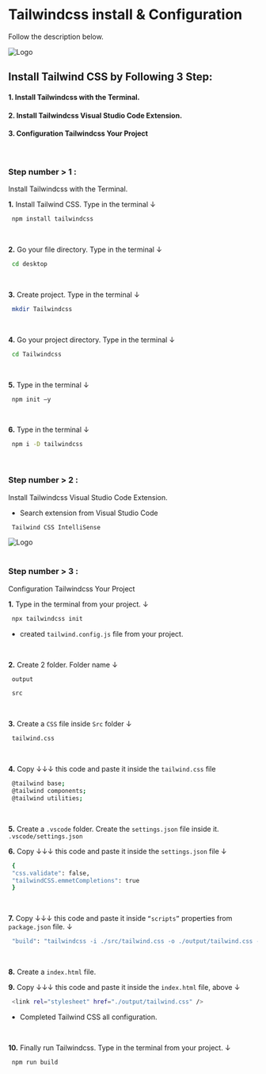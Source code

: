 # Tailwindcss install & Configuration
Follow the description below.

![Logo](https://github.com/kamrulislambappy/image/blob/main/tailwindcss%20install%20&%20configurations.png?raw=true)

## Install Tailwind CSS by Following 3 Step:

#### 1. Install Tailwindcss with the Terminal.
#### 2. Install Tailwindcss Visual Studio Code Extension.
#### 3. Configuration Tailwindcss Your Project

<br />

### Step number  > 1 :
Install Tailwindcss with the Terminal. 
<br />

**1.** Install Tailwind CSS. Type in the terminal ↓
```bash
 npm install tailwindcss
```
<br />

**2.** Go your file directory. Type in the terminal ↓ 
```bash
 cd desktop
```
<br />

**3.** Create project. Type in the terminal ↓
```bash
 mkdir Tailwindcss
```
<br />

**4.** Go your project directory. Type in the terminal ↓ 
```bash
 cd Tailwindcss
```
<br />

**5.** Type in the terminal ↓
```bash
 npm init –y
```
<br />

**6.** Type in the terminal ↓
```bash
 npm i -D tailwindcss
 ```
<br />

### Step number  > 2 :
Install Tailwindcss Visual Studio Code Extension. 
<br />

- Search extension from Visual Studio Code
```bash
 Tailwind CSS IntelliSense
```
![Logo](https://github.com/kamrulislambappy/image/blob/main/vs%20code%20tailwindcss%20extensions.png?raw=true)
<br /><br />

### Step number  > 3 :
Configuration Tailwindcss Your Project

**1.** Type in the terminal from your project. ↓
```bash
 npx tailwindcss init
```
- created `tailwind.config.js` file from your project. 
<br />

**2.** Create 2 folder. Folder name ↓
```bash
 output
```
```bash
 src
 ```
<br />
 
**3.** Create a `CSS` file inside `Src` folder ↓
```bash
 tailwind.css
```
<br />

**4.** Copy ↓↓↓ this code and paste it inside the `tailwind.css` file
```bash
 @tailwind base;
 @tailwind components;
 @tailwind utilities;
```
<br />

**5.** Create a `.vscode` folder. Create the `settings.json` file inside it. `.vscode/settings.json` 
<br />

**6.** Copy ↓↓↓ this code and paste it inside the `settings.json` file ↓
```bash
 {
 "css.validate": false,
 "tailwindCSS.emmetCompletions": true
 }
```
<br />

**7.** Copy ↓↓↓ this code and paste it inside `“scripts”` properties from `package.json` file. ↓
```bash
 "build": "tailwindcss -i ./src/tailwind.css -o ./output/tailwind.css -w",
```
<br />

**8.** Create a `index.html` file. 
<br />

**9.** Copy ↓↓↓ this code and paste it inside the `index.html` file, above ↓
```bash
 <link rel="stylesheet" href="./output/tailwind.css" />
```
- Completed Tailwind CSS all configuration.
<br />

**10.** Finally run Tailwindcss. Type in the terminal from your project.  ↓
```bash
 npm run build
```

